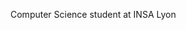 Computer Science student at INSA Lyon

<!---
athouvenin/athouvenin is a ✨ special ✨ repository because its `README.md` (this file) appears on your GitHub profile.
You can click the Preview link to take a look at your changes.
--->
